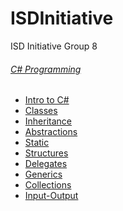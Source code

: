 # ISDInitiative
ISD Initiative Group 8


###### [C# Programming](#ISDInitiative)
* [Intro to C#](vslavchumakov/ISDInitiative/tree/master/HomeTask_1)
* [Classes](HomeTask_2)
* [Inheritance](HomeTask_3)
* [Abstractions](HomeTask_4)
* [Static](HomeTask_5)
* [Structures]()
* [Delegates]()
* [Generics]()
* [Collections]()
* [Input-Output]()

